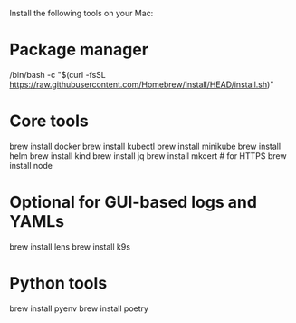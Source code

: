 Install the following tools on your Mac:

# Package manager
/bin/bash -c "$(curl -fsSL https://raw.githubusercontent.com/Homebrew/install/HEAD/install.sh)"

# Core tools
brew install docker
brew install kubectl
brew install minikube
brew install helm
brew install kind
brew install jq
brew install mkcert # for HTTPS
brew install node

# Optional for GUI-based logs and YAMLs
brew install lens
brew install k9s

# Python tools
brew install pyenv
brew install poetry

